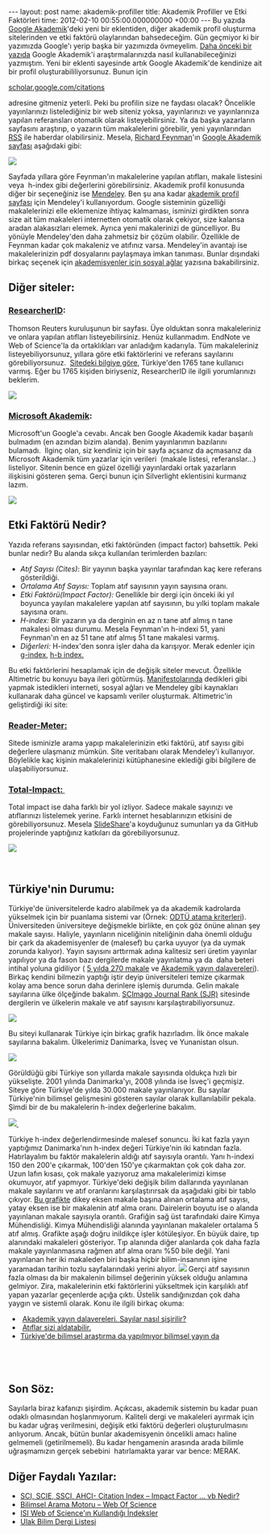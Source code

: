 --- layout: post name: akademik-profiller title: Akademik Profiller ve Etki Faktörleri time: 2012-02-10 00:55:00.000000000 +00:00 ---
Bu yazıda [Google Akademik](http://scholar.google.com.tr/)'deki yeni bir eklentiden, diğer akademik profil oluşturma sitelerinden ve etki faktörü olaylarından bahsedeceğim. Gün geçmiyor ki bir yazımızda Google'ı yerip başka bir yazımızda övmeyelim. [Daha önceki bir yazıda](http://asuyatuyolar.blogspot.com/2011/05/literaturu-sizin-yerinize-google-takip.html) Google Akademik'i araştırmalarınızda nasıl kullanabileceğinizi yazmıştım. Yeni bir eklenti sayesinde artık Google Akademik'de kendinize ait bir profil oluşturabililiyorsunuz. Bunun için

[scholar.google.com/citations](http://scholar.google.com/citations)

adresine gitmeniz yeterli. Peki bu profilin size ne faydası olacak? Öncelikle yayınlarınızı listelediğiniz bir web siteniz yoksa, yayınlarınızı ve yayınlarınıza yapılan referansları otomatik olarak listeyebilirsiniz. Ya da başka yazarların sayfasını araştırıp, o yazarın tüm makalelerini görebilir, yeni yayınlarından [RSS](http://asuyatuyolar.blogspot.com/2010/12/nedir-bu-rss-olay.html) ile haberdar olabilirsiniz. Mesela, [Richard Feynman](http://en.wikipedia.org/wiki/Richard_Feynman)'ın [Google Akademik sayfası](http://scholar.google.com/citations?user=B7vSqZsAAAAJ) aşağıdaki gibi:

[![](http://4.bp.blogspot.com/-EcyLOmZ_1yc/T0pmD4PUSuI/AAAAAAAABLQ/T-ktJw7-VOg/s400/richard_feynman.png)](http://scholar.google.com/citations?user=B7vSqZsAAAAJ/)

Sayfada yıllara göre Feynman'ın makalelerine yapılan atıfları, makale listesini veya  h-index gibi değerlerini görebilirsiniz.
Akademik profil konusunda diğer bir seçeneğiniz ise [Mendeley](http://asuyatuyolar.blogspot.com/2011/02/ileri-mendeley-teknikleri-1.html). Ben şu ana kadar [akademik profil sayfası](http://www.mendeley.com/profiles/ozan-keysan/) için Mendeley'i kullanıyordum. Google sisteminin güzelliği makalelerinizi elle eklemenize ihtiyaç kalmaması, isminizi girdikten sonra size ait tüm makaleleri internetten otomatik olarak çekiyor, size kalansa aradan alakasızları elemek. Ayrıca yeni makalerinizi de güncelliyor. Bu yönüyle Mendeley'den daha zahmetsiz bir çözüm olabilir. Özellikle de Feynman kadar çok makaleniz ve atıfınız varsa. Mendeley'in avantajı ise makalelerinizin pdf dosyalarını paylaşmaya imkan tanıması.
Bunlar dışındaki birkaç seçenek için [akademisyenler için sosyal ağlar](http://asuyatuyolar.blogspot.com/2011/10/akademisyenin-internet-rehberi-sosyal.html) yazısına bakabilirsiniz.

Diğer siteler:
--------------

### [ResearcherID](http://www.researcherid.com/):

Thomson Reuters kuruluşunun bir sayfası. Üye olduktan sonra makaleleriniz ve onlara yapılan atıfları listeyebilirsiniz. Henüz kullanmadım. EndNote ve Web of Science'la da ortaklıkları var anladığım kadarıyla. Tüm makaleleriniz listeyebiliyorsunuz, yıllara göre etki faktörlerini ve referans sayılarını görebiliyorsunuz.
 [Sitedeki bilgiye göre](http://www.researcherid.com/ViewProfileSearch.action), Türkiye'den 1765 tane kullanıcı varmış. Eğer bu 1765 kişiden biriyseniz, ResearcherID ile ilgili yorumlarınızı beklerim.

[![](http://4.bp.blogspot.com/-tHsO_ZnGSec/T0puqhZNW-I/AAAAAAAABLY/3afv-fvPUbs/s400/researcher_id.png)](http://www.researcherid.com/)

### [Microsoft Akademik](http://academic.research.microsoft.com/):

Microsoft'un Google'a cevabı. Ancak ben Google Akademik kadar başarılı bulmadım (en azından bizim alanda). Benim yayınlarımın bazılarını bulamadı. 
İlginç olan, siz kendiniz için bir sayfa açsanız da açmasanız da Microsoft Akademik tüm yazarlar için verileri  (makale listesi, referanslar...) listeliyor. Sitenin bence en güzel özelliği yayınlardaki ortak yazarların ilişkisini gösteren şema. Gerçi bunun için Silverlight eklentisini kurmanız lazım.

[![](http://3.bp.blogspot.com/-eb5qQHA_2SM/T0pvQAae9YI/AAAAAAAABLg/iKCiL3YfPz8/s400/microsoft-academic.png)](http://academic.research.microsoft.com/)

Etki Faktörü Nedir? 
--------------------

Yazıda referans sayısından, etki faktöründen (impact factor) bahsettik. Peki bunlar nedir? Bu alanda sıkça kullanılan terimlerden bazıları:

-   *Atıf Sayısı (Cites)*: Bir yayının başka yayınlar tarafından kaç kere referans gösterildiği.
-   *Ortalama Atıf Sayısı:* Toplam atıf sayısının yayın sayısına oranı.
-   *Etki Faktörü(Impact Factor):* Genellikle bir dergi için önceki iki yıl boyunca yayılan makalelere yapılan atıf sayısının, bu yılki toplam makale sayısına oranı.
-   *H-index:* Bir yazarın ya da derginin en az n tane atıf almış n tane makalesi olması durumu. Mesela Feynman'ın h-indexi 51, yani Feynman'ın en az 51 tane atıf almış 51 tane makalesi varmış.
-   *Diğerleri:* H-index'den sonra işler daha da karışıyor. Merak edenler için [g-index](http://en.wikipedia.org/wiki/G-index), [h-b index.](http://en.wikipedia.org/wiki/H-b_index)

 Bu etki faktörlerini hesaplamak için de değişik siteler mevcut. Özellikle Altimetric bu konuyu baya ileri götürmüş. [Manifestolarında](http://altmetrics.org/manifesto/) dedikleri gibi yapmak istedikleri interneti, sosyal ağları ve Mendeley gibi kaynakları kullanarak daha güncel ve kapsamlı veriler oluşturmak. Altimetric'in geliştirdiği iki site:
 

### [Reader-Meter:](http://readermeter.org/) 

Sitede isminizle arama yapıp makalelerinizin etki faktörü, atıf sayısı gibi değerlere ulaşmanız mümkün. Site veritabanı olarak Mendeley'i kullanıyor. Böylelikle kaç kişinin makalelerinizi kütüphanesine eklediği gibi bilgilere de ulaşabiliyorsunuz. 

### [Total-Impact: ](http://total-impact.org/)

Total impact ise daha farklı bir yol izliyor. Sadece makale sayınızı ve atıflarınızı listelemek yerine. Farklı internet hesablarınızın etkisini de görebiliyorsunuz. Mesela [SlideShare](http://asuyatuyolar.blogspot.com/2011/01/powerpoint-alternatifleri.html)'a koyduğunuz sumunları ya da GitHub projelerinde yaptığınız katkıları da görebiliyorsunuz.

[![](http://4.bp.blogspot.com/-8X9_tjWQP_A/T0rZlg_oK3I/AAAAAAAABMY/U6Y9-auZ2z8/s640/total_impact.png)](http://total-impact.org/)

 

Türkiye'nin Durumu:
-------------------

Türkiye'de üniversitelerde kadro alabilmek ya da akademik kadrolarda yükselmek için bir puanlama sistemi var (Örnek: [ODTÜ atama kriterleri](http://www.pdb.metu.edu.tr/atama.php)). Üniversiteden üniversiteye değişmekle birlikte, en çok göz önüne alınan şey makale sayısı. Haliyle, yayınların niceliğinin niteliğinin daha önemli olduğu bir çark da akademisyenler de (malesef) bu çarka uyuyor (ya da uymak zorunda kalıyor). Yayın sayısını arttırmak adına kalitesiz seri üretim yayınlar yapılıyor ya da fason bazı dergilerde makale yayınlatma ya da  daha beteri intihal yoluna gidiliyor ( [5 yılda 270 makale](http://www.eksisozluk.com/show.asp?t=5+y%C4%B1lda+270+makale+yazan+akademisyen) ve [Akademik yayın dalavereleri](http://plagiarism-turkish.blogspot.com/2012/01/y-doc-dr-kaan-ozturk-akademik-yayn_23.html)). Birkaç kendini bilmezin yaptığı iştir deyip üniversiteleri temize çıkarmak kolay ama bence sorun daha derinlere işlemiş durumda.
Gelin makale sayılarına ülke ölçeğinde bakalım. [SCImago Journal Rank (SJR)](http://www.scimagojr.com/) sitesinde dergilerin ve ülkelerin makale ve atıf sayısını karşılaştırabiliyorsunuz.

[![](http://3.bp.blogspot.com/-A95JPF6F4eE/T0p3pMMP7wI/AAAAAAAABLo/B73T3JYroBw/s320/sjr.png)](http://www.scimagojr.com/)

Bu siteyi kullanarak Türkiye için birkaç grafik hazırladım. İlk önce makale sayılarına bakalım. Ülkelerimiz Danimarka, İsveç ve Yunanistan olsun.

[![](http://3.bp.blogspot.com/-MiMu0LEvFpI/T0p6j1zp__I/AAAAAAAABLw/Eocngs_yKJI/s1600/makale_sayisi_karsilastir.png)](http://www.scimagojr.com/compare.php?un=countries&c1=DK&c2=TR&c3=GR&c4=SE&area=0&category=0&in=it)

Görüldüğü gibi Türkiye son yıllarda makale sayısında oldukça hızlı bir yükselişte. 2001 yılında Danimarka'yı, 2008 yılında ise İsveç'i geçmişiz. Siteye göre Türkiye'de yılda 30.000 makale yayınlanıyor. Bu sayılar Türkiye'nin bilimsel gelişmesini gösteren sayılar olarak kullanılabilir pekala. Şimdi bir de bu makalelerin h-index değerlerine bakalım.

[![](http://2.bp.blogspot.com/-vJuQCyJjayU/T0p8QnQCm-I/AAAAAAAABMA/C3i2VS7T6cM/s1600/h_index_karsilastir.png) ](http://www.scimagojr.com/compare.php?c1=DK&c2=TR&c3=GR&c4=SE&area=0&category=0&in=h)

Türkiye h-index değerlendirmesinde malesef sonuncu. İki kat fazla yayın yaptığımız Danimarka'nın h-index değeri Türkiye'nin iki katından fazla. Hatırlayalım bu faktör makalelerin aldığı atıf sayısıyla orantılı. Yanı h-indexi 150 den 200'e çıkarmak, 100'den 150'ye çıkarmaktan çok çok daha zor.
Uzun lafın kısası, çok makale yazıyoruz ama makalelerimizi kimse okumuyor, atıf yapmıyor.
Türkiye'deki değişik bilim dallarında yayınlanan makale sayılarını ve atıf oranlarını karşılaştırırsak da aşağıdaki gibi bir tablo çıkıyor. [Bu grafikte](http://www.scimagojr.com/mapgen.php?country=TR&year=2009&un=a&maptype=bc&y=citasxitem&z=item&area=0&x=citd) dikey eksen makale başına alınan ortalama atıf sayısı, yatay eksen ise bir makalenin atıf alma oranı. Dairelerin boyutu ise o alanda yayınlanan makale sayısıyla orantılı. Grafiğin sağ üst tarafındaki daire Kimya Mühendisliği. Kimya Mühendisliği alanında yayınlanan makaleler ortalama 5 atıf almış. Grafikte aşağı doğru inildikçe işler kötüleşiyor. En büyük daire, tıp alanındaki makaleleri gösteriyor. Tıp alanında diğer alanlarda çok daha fazla makale yayınlanmasına rağmen atıf alma oranı %50 bile değil. Yani yayınlanan her iki makaleden biri başka hiçbir bilim-insanının işine yaramadan tarihin tozlu sayfalarındaki yerini alıyor.
[![](http://3.bp.blogspot.com/-C3nFoMQYBgI/T0qBNwlIA2I/AAAAAAAABMI/dBQibklbzVU/s1600/alan_karsilastir.png)](http://www.scimagojr.com/mapgen.php?country=TR&year=2009&un=a&maptype=bc&y=citasxitem&z=item&area=0&x=citd)
Gerçi atıf sayısının fazla olması da bir makalenin bilimsel değerinin yüksek olduğu anlamına gelmiyor. Zira, makalelerinin etki faktörlerini yükseltmek için karşılıklı atıf yapan yazarlar geçenlerde açığa çıktı. Üstelik sandığınızdan çok daha yaygın ve sistemli olarak. Konu ile ilgili birkaç okuma:

-    [Akademik yayın dalavereleri. Sayılar nasıl şişirilir?](http://mkoz.wordpress.com/2012/01/23/akademik-yayin-dalavereleri-sayilar-nasil-sisirilir/)
-    [Atıflar sizi aldatabilir.](http://www.bilimguncesi.org/2011/09/18/atiflar-sizi-aldatabilir/)
-   [Türkiye'de bilimsel araştırma da yapılmıyor bilimsel yayın da](http://www.zaman.com/yazar.do?yazino=1203672&title=turkiyede-bilimsel-arastirma-da-yapilmiyor-bilimsel-yayin-da)

 
-

Son Söz:
--------

Sayılarla biraz kafanızı şişirdim. Açıkcası, akademik sistemin bu kadar puan odaklı olmasından hoşlanmıyorum. Kaliteli dergi ve makaleleri ayırmak için bu kadar uğraş verilmesini, değişik etki faktörü değerleri oluşturulmasını anlıyorum. Ancak, bütün bunlar akademisyenin öncelikli amacı haline gelmemeli (getirilmemeli).
Bu kadar hengamenin arasında arada bilimle uğraşmamızın gerçek sebebini  hatırlamakta yarar var bence: MERAK.

Diğer Faydalı Yazılar: 
-----------------------

-   [SCI, SCIE, SSCI, AHCI- Citation Index – Impact Factor … vb Nedir?](http://enisden.wordpress.com/2011/01/25/sci-scie-ssci-ahci-impact-factor-vb-nedir/)       
-   [Bilimsel Arama Motoru – Web Of Science](http://enisden.wordpress.com/2010/08/23/bilimsel-arama-motoru-web-of-science/)
-   [ISI Web of Science'ın Kullandığı İndeksler](http://www.mikrobiyoloji.org/pdfler/702040501.pdf)
-   [Ulak Bilim Dergi Listesi](http://www.ulakbim.gov.tr/cabim/ubyt/dergiler.php)


